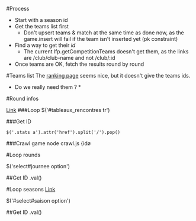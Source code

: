#Process

* Start with a season id
* Get the teams list first
	* Don't upsert teams & match at the same time as done now, as the game.insert will fail if the team isn't inserted yet (pk constraint)
* Find a way to get their *id*
	* The current lfp.getCompetitionTeams doesn't get them, as the links are /club/club-name and not /club/:id
* Once teams are OK, fetch the results round by round


#Teams list
The [ranking page](http://www.lfp.fr/ligue1/classement#sai=:seasonid)  seems nice, but it doesn't give the teams ids.
* Do we really need them ? *


#Round infos

[Link](http://www.lfp.fr/ligue1/calendrier_resultat#sai=:seasonid&jour=:roundnumber)
###Loop 
	$('#tableaux_rencontres tr')

###Get ID

	$('.stats a').attr('href').split('/').pop()
	
###Crawl game
	node crawl.js {idø

#Loop rounds

$('select#journee option')

##Get ID
.val()


#Loop seasons
[Link](http://www.lfp.fr/ligue1/calendrier_resultat#sai=:seasonid&jour=1)

$('#select#saison option')

##Get ID
	.val()

